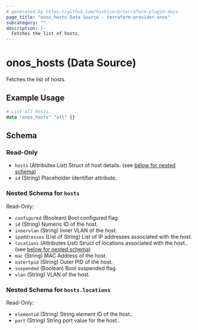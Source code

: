 ```yaml
---
# generated by https://github.com/hashicorp/terraform-plugin-docs
page_title: "onos_hosts Data Source - terraform-provider-onos"
subcategory: ""
description: |-
  Fetches the list of hosts.
---
```


# onos_hosts (Data Source)

Fetches the list of hosts.

## Example Usage

```terraform
# List all hosts.
data "onos_hosts" "all" {}
```

<!-- schema generated by tfplugindocs -->
## Schema

### Read-Only

- `hosts` (Attributes List) Struct of host details. (see [below for nested schema](#nestedatt--hosts))
- `id` (String) Placeholder identifier attribute.

<a id="nestedatt--hosts"></a>
### Nested Schema for `hosts`

Read-Only:

- `configured` (Boolean) Bool configured flag.
- `id` (String) Numeric ID of the host.
- `innervlan` (String) Inner VLAN of the host.
- `ipaddresses` (List of String) List of IP addresses associated with the host.
- `locations` (Attributes List) Struct of locations associated with the host.. (see [below for nested schema](#nestedatt--hosts--locations))
- `mac` (String) MAC Address of the host.
- `outertpid` (String) Outer PID of the host.
- `suspended` (Boolean) Bool suspended flag.
- `vlan` (String) VLAN of the host.

<a id="nestedatt--hosts--locations"></a>
### Nested Schema for `hosts.locations`

Read-Only:

- `elementid` (String) String element ID of the host..
- `port` (String) String port value for the host..
